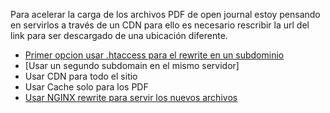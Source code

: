 Para acelerar la carga de los archivos PDF de open journal estoy pensando en servirlos a través de un CDN para ello es necesario rescribir la url del link para ser descargado de una ubicación diferente.

* [Primer opcion usar .htaccess para el rewrite en un subdominio](https://stackoverflow.com/questions/3510061/using-htaccess-to-serve-static-files-via-a-subdomain)
* [Usar un segundo subdomain en el mismo servidor]
* Usar CDN para todo el sitio
* Usar Cache solo para los PDF
* [Usar NGINX rewrite para servir los nuevos archivos](http://nginx.org/en/docs/http/ngx_http_rewrite_module.html#rewrite)

